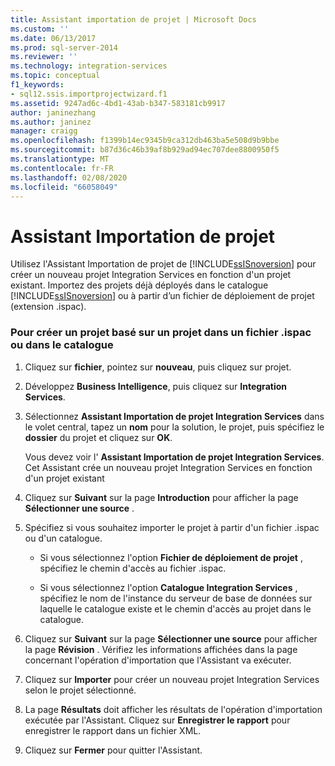 ```yaml
---
title: Assistant importation de projet | Microsoft Docs
ms.custom: ''
ms.date: 06/13/2017
ms.prod: sql-server-2014
ms.reviewer: ''
ms.technology: integration-services
ms.topic: conceptual
f1_keywords:
- sql12.ssis.importprojectwizard.f1
ms.assetid: 9247ad6c-4bd1-43ab-b347-583181cb9917
author: janinezhang
ms.author: janinez
manager: craigg
ms.openlocfilehash: f1399b14ec9345b9ca312db463ba5e508d9b9bbe
ms.sourcegitcommit: b87d36c46b39af8b929ad94ec707dee8800950f5
ms.translationtype: MT
ms.contentlocale: fr-FR
ms.lasthandoff: 02/08/2020
ms.locfileid: "66058049"
---
```

# <a name="import-project-wizard"></a>Assistant Importation de projet
  Utilisez l'Assistant Importation de projet de [!INCLUDE[ssISnoversion](../includes/ssisnoversion-md.md)] pour créer un nouveau projet Integration Services en fonction d'un projet existant. Importez des projets déjà déployés dans le catalogue [!INCLUDE[ssISnoversion](../includes/ssisnoversion-md.md)] ou à partir d’un fichier de déploiement de projet (extension .ispac).  
  
### <a name="to-create-a-project-based-on-a-project-in-ispac-file-or-in-catalog"></a>Pour créer un projet basé sur un projet dans un fichier .ispac ou dans le catalogue  
  
1.  Cliquez sur **fichier**, pointez sur **nouveau**, puis cliquez sur projet.  
  
2.  Développez **Business Intelligence**, puis cliquez sur **Integration Services**.  
  
3.  Sélectionnez **Assistant Importation de projet Integration Services** dans le volet central, tapez un **nom** pour la solution, le projet, puis spécifiez le **dossier** du projet et cliquez sur **OK**.  
  
     Vous devez voir l' **Assistant Importation de projet Integration Services**. Cet Assistant crée un nouveau projet Integration Services en fonction d'un projet existant  
  
4.  Cliquez sur **Suivant** sur la page **Introduction** pour afficher la page **Sélectionner une source** .  
  
5.  Spécifiez si vous souhaitez importer le projet à partir d'un fichier .ispac ou d'un catalogue.  
  
    -   Si vous sélectionnez l'option **Fichier de déploiement de projet** , spécifiez le chemin d'accès au fichier .ispac.  
  
    -   Si vous sélectionnez l'option **Catalogue Integration Services** , spécifiez le nom de l'instance du serveur de base de données sur laquelle le catalogue existe et le chemin d'accès au projet dans le catalogue.  
  
6.  Cliquez sur **Suivant** sur la page **Sélectionner une source** pour afficher la page **Révision** . Vérifiez les informations affichées dans la page concernant l'opération d'importation que l'Assistant va exécuter.  
  
7.  Cliquez sur **Importer** pour créer un nouveau projet Integration Services selon le projet sélectionné.  
  
8.  La page **Résultats** doit afficher les résultats de l'opération d'importation exécutée par l'Assistant. Cliquez sur **Enregistrer le rapport** pour enregistrer le rapport dans un fichier XML.  
  
9. Cliquez sur **Fermer** pour quitter l'Assistant.  
  
  
